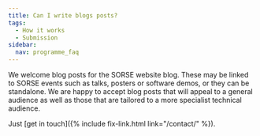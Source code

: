 ```yaml
---
title: Can I write blogs posts?
tags:
  - How it works
  - Submission
sidebar:
  nav: programme_faq
---
```

We welcome blog posts for the SORSE website blog. These may be linked to SORSE events such as talks, posters or software demos, or they can be standalone. We are happy to accept blog posts that will appeal to a general audience as well as those that are tailored to a more specialist technical audience.

Just [get in touch]({% include fix-link.html link="/contact/" %}).
